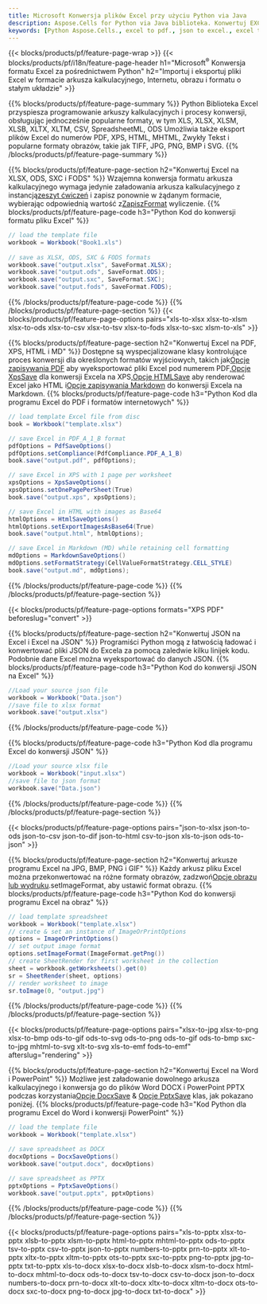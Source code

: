 ```yaml
---
title: Microsoft Konwersja plików Excel przy użyciu Python via Java
description: Aspose.Cells for Python via Java biblioteka. Konwertuj EXCEL, JSON, PDF, XML, HTML, TXT, TSV, CSV, SQL i inne formaty za pomocą zaledwie kilku linii kodu Python.
keywords: [Python Aspose.Cells., excel to pdf., json to excel., excel to json., csv to json., json to html., xml to excel and Convert files between various formats in Python]
---
```

{{< blocks/products/pf/feature-page-wrap >}}
{{< blocks/products/pf/i18n/feature-page-header h1="Microsoft<sup>&reg;</sup> Konwersja formatu Excel za pośrednictwem Python" h2="Importuj i eksportuj pliki Excel w formacie arkusza kalkulacyjnego, Internetu, obrazu i formatu o stałym układzie" >}}

{{% blocks/products/pf/feature-page-summary %}}
Python Biblioteka Excel przyspiesza programowanie arkuszy kalkulacyjnych i procesy konwersji, obsługując jednocześnie popularne formaty, w tym XLS, XLSX, XLSM, XLSB, XLTX, XLTM, CSV, SpreadsheetML, ODS Umożliwia także eksport plików Excel do numerów PDF, XPS, HTML, MHTML, Zwykły Tekst i popularne formaty obrazów, takie jak TIFF, JPG, PNG, BMP i SVG.
{{% /blocks/products/pf/feature-page-summary %}}

{{% blocks/products/pf/feature-page-section h2="Konwertuj Excel na XLSX, ODS, SXC i FODS" %}}
 Wzajemna konwersja formatu arkusza kalkulacyjnego wymaga jedynie załadowania arkusza kalkulacyjnego z instancją[zeszyt ćwiczeń](https://reference.aspose.com/cells/python/asposecells.api/Workbook) i zapisz ponownie w żądanym formacie, wybierając odpowiednią wartość z[ZapiszFormat](https://reference.aspose.com/cells/python/asposecells.api/saveformat) wyliczenie.
{{% blocks/products/pf/feature-page-code h3="Python Kod do konwersji formatu pliku Excel" %}}

```cs
// load the template file
workbook = Workbook("Book1.xls")
  
// save as XLSX, ODS, SXC & FODS formats
workbook.save("output.xlsx", SaveFormat.XLSX);
workbook.save("output.ods", SaveFormat.ODS);
workbook.save("output.sxc", SaveFormat.SXC);
workbook.save("output.fods", SaveFormat.FODS);
```
{{% /blocks/products/pf/feature-page-code %}}
{{% /blocks/products/pf/feature-page-section %}}
{{< blocks/products/pf/feature-page-options pairs="xls-to-xlsx xlsx-to-xlsm xlsx-to-ods xlsx-to-csv xlsx-to-tsv xlsx-to-fods xlsx-to-sxc xlsm-to-xls" >}}


{{% blocks/products/pf/feature-page-section h2="Konwertuj Excel na PDF, XPS, HTML i MD" %}}
 Dostępne są wyspecjalizowane klasy kontrolujące proces konwersji dla określonych formatów wyjściowych, takich jak[Opcje zapisywania PDF](https://reference.aspose.com/cells/python/asposecells.api/PdfSaveOptions) aby wyeksportować pliki Excel pod numerem PDF,[Opcje XpsSave](https://reference.aspose.com/cells/python/asposecells.api/XpsSaveOptions) dla konwersji Excela na XPS,[Opcje HTMLSave](https://reference.aspose.com/cells/python/asposecells.api/HtmlSaveOptions) aby renderować Excel jako HTML i[Opcje zapisywania Markdown](https://reference.aspose.com/cells/python/asposecells.api/MarkdownSaveOptions) do konwersji Excela na Markdown.
{{% blocks/products/pf/feature-page-code h3="Python Kod dla programu Excel do PDF i formatów internetowych" %}}

```cs
// load template Excel file from disc
book = Workbook("template.xlsx")

// save Excel in PDF_A_1_B format
pdfOptions = PdfSaveOptions()
pdfOptions.setCompliance(PdfCompliance.PDF_A_1_B)
book.save("output.pdf", pdfOptions);

// save Excel in XPS with 1 page per worksheet
xpsOptions = XpsSaveOptions()
xpsOptions.setOnePagePerSheet(True)
book.save("output.xps", xpsOptions);

// save Excel in HTML with images as Base64
htmlOptions = HtmlSaveOptions()
htmlOptions.setExportImagesAsBase64(True)
book.save("output.html", htmlOptions);

// save Excel in Markdown (MD) while retaining cell formatting
mdOptions = MarkdownSaveOptions()
mdOptions.setFormatStrategy(CellValueFormatStrategy.CELL_STYLE)
book.save("output.md", mdOptions);
```
{{% /blocks/products/pf/feature-page-code %}}
{{% /blocks/products/pf/feature-page-section %}}

{{< blocks/products/pf/feature-page-options formats="XPS PDF" beforeslug="convert" >}}

{{% blocks/products/pf/feature-page-section h2="Konwertuj JSON na Excel i Excel na JSON" %}}
Programiści Python mogą z łatwością ładować i konwertować pliki JSON do Excela za pomocą zaledwie kilku linijek kodu. Podobnie dane Excel można wyeksportować do danych JSON.
{{% blocks/products/pf/feature-page-code h3="Python Kod do konwersji JSON na Excel" %}}
```cs
//Load your source json file
workbook = Workbook("Data.json")
//save file to xlsx format
workbook.save("output.xlsx")
```
{{% /blocks/products/pf/feature-page-code %}}

{{% blocks/products/pf/feature-page-code h3="Python Kod dla programu Excel do konwersji JSON" %}}
```cs
//Load your source xlsx file
workbook = Workbook("input.xlsx")
//save file to json format
workbook.save("Data.json")
```
{{% /blocks/products/pf/feature-page-code %}}
{{% /blocks/products/pf/feature-page-section %}}

{{< blocks/products/pf/feature-page-options pairs="json-to-xlsx json-to-ods json-to-csv json-to-dif json-to-html csv-to-json xls-to-json ods-to-json" >}}

{{% blocks/products/pf/feature-page-section h2="Konwertuj arkusze programu Excel na JPG, BMP, PNG i GIF" %}}
 Każdy arkusz pliku Excel można przekonwertować na różne formaty obrazów, zadzwoń[Opcje obrazu lub wydruku](https://reference.aspose.com/cells/python/asposecells.api/ImageOrPrintOptions).setImageFormat, aby ustawić format obrazu.
{{% blocks/products/pf/feature-page-code h3="Python Kod do konwersji programu Excel na obraz" %}}
```cs
// load template spreadsheet
workbook = Workbook("template.xlsx")
// create & set an instance of ImageOrPrintOptions
options = ImageOrPrintOptions()
// set output image format
options.setImageFormat(ImageFormat.getPng())
// create SheetRender for first worksheet in the collection
sheet = workbook.getWorksheets().get(0)
sr = SheetRender(sheet, options)
// render worksheet to image
sr.toImage(0, "output.jpg")
```
{{% /blocks/products/pf/feature-page-code %}}
{{% /blocks/products/pf/feature-page-section %}}

{{< blocks/products/pf/feature-page-options pairs="xlsx-to-jpg xlsx-to-png xlsx-to-bmp ods-to-gif ods-to-svg ods-to-png ods-to-gif ods-to-bmp sxc-to-jpg mhtml-to-svg xlt-to-svg xls-to-emf fods-to-emf" afterslug="rendering" >}}

{{% blocks/products/pf/feature-page-section h2="Konwertuj Excel na Word i PowerPoint" %}}
Możliwe jest załadowanie dowolnego arkusza kalkulacyjnego i konwersja go do plików Word DOCX i PowerPoint PPTX podczas korzystania[Opcje DocxSave](https://reference.aspose.com/cells/python/asposecells.api/DocxSaveOptions) & [Opcje PptxSave](https://reference.aspose.com/cells/python/asposecells.api/PptxSaveOptions) klas, jak pokazano poniżej.
{{% blocks/products/pf/feature-page-code h3="Kod Python dla programu Excel do Word i konwersji PowerPoint" %}}
```cs
// load the template file
workbook = Workbook("template.xlsx")

// save spreadsheet as DOCX
docxOptions = DocxSaveOptions()
workbook.save("output.docx", docxOptions)

// save spreadsheet as PPTX
pptxOptions = PptxSaveOptions()
workbook.save("output.pptx", pptxOptions)
```
{{% /blocks/products/pf/feature-page-code %}}
{{% /blocks/products/pf/feature-page-section %}}

{{< blocks/products/pf/feature-page-options pairs="xls-to-pptx xlsx-to-pptx xlsb-to-pptx xlsm-to-pptx html-to-pptx mhtml-to-pptx ods-to-pptx tsv-to-pptx csv-to-pptx json-to-pptx numbers-to-pptx prn-to-pptx xlt-to-pptx xltx-to-pptx xltm-to-pptx ots-to-pptx sxc-to-pptx png-to-pptx jpg-to-pptx txt-to-pptx xls-to-docx xlsx-to-docx xlsb-to-docx xlsm-to-docx html-to-docx mhtml-to-docx ods-to-docx tsv-to-docx csv-to-docx json-to-docx numbers-to-docx prn-to-docx xlt-to-docx xltx-to-docx xltm-to-docx ots-to-docx sxc-to-docx png-to-docx jpg-to-docx txt-to-docx" >}}
